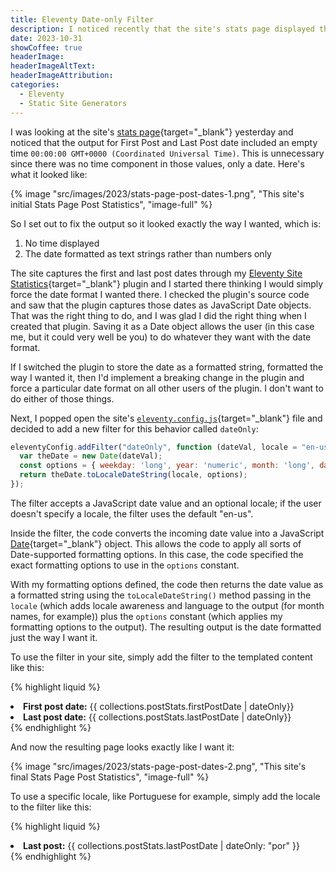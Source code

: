 ```yaml
---
title: Eleventy Date-only Filter
description: I noticed recently that the site's stats page displayed the first and last post dates with time information even though the values only contained dates. I created a simple Eleventy Filter to trim them to date only with the format I wanted. This post shows how I did it.
date: 2023-10-31
showCoffee: true
headerImage: 
headerImageAltText: 
headerImageAttribution: 
categories:
  - Eleventy
  - Static Site Generators
---
```


I was looking at the site's [stats page](https://johnwargo.com/statistics/){target="_blank"} yesterday and noticed that the output for First Post and Last Post date included an empty time `00:00:00 GMT+0000 (Coordinated Universal Time)`.  This is unnecessary since there was no time component in those values, only a date. Here's what it looked like:

{% image "src/images/2023/stats-page-post-dates-1.png", "This site's initial Stats Page Post Statistics", "image-full" %}

So I set out to fix the output so it looked exactly the way I wanted, which is:

1. No time displayed
2. The date formatted as text strings rather than numbers only

The site captures the first and last post dates through my [Eleventy Site Statistics](https://johnwargo.com/posts/2023/eleventy-site-statistics/){target="_blank"} plugin and I started there thinking I would simply force the date format I wanted there. I checked the plugin's source code and saw that the plugin captures those dates as JavaScript Date objects. That was the right thing to do, and I was glad I did the right thing when I created that plugin. Saving it as a Date object allows the user (in this case me, but it could very well be you) to do whatever they want with the date format.

If I switched the plugin to store the date as a formatted string, formatted the way I wanted it, then I'd implement a breaking change in the plugin and force a particular date format on all other users of the plugin. I don't want to do either of those things.

Next, I popped open the site's [`eleventy.config.js`](https://github.com/johnwargo/johnwargo-static-11ty/blob/main/eleventy.config.js){target="_blank"} file and decided to add a new filter for this behavior called `dateOnly`:

```js
eleventyConfig.addFilter("dateOnly", function (dateVal, locale = "en-us") {
  var theDate = new Date(dateVal);
  const options = { weekday: 'long', year: 'numeric', month: 'long', day: 'numeric' };
  return theDate.toLocaleDateString(locale, options);
});
```

The filter accepts a JavaScript date value and an optional locale; if the user doesn't specify a locale, the filter uses the default "en-us". 

Inside the filter, the code converts the incoming date value into a JavaScript [Date](https://developer.mozilla.org/en-US/docs/Web/JavaScript/Reference/Global_Objects/Date){target="_blank"} object. This allows the code to apply all sorts of Date-supported formatting options. In this case, the code specified the exact formatting options to use in the `options` constant. 

With my formatting options defined, the code then returns the date value as a formatted string using the `toLocaleDateString()` method passing in the `locale` (which adds locale awareness and language to the output (for month names, for example)) plus the `options` constant (which applies my formatting options to the output). The resulting output is the date formatted just the way I want it.

To use the filter in your site, simply add the filter to the templated content like this:

{% highlight liquid %}
<li>
  <strong>First post date:</strong>
  {{ collections.postStats.firstPostDate | dateOnly}}
</li>
<li>
  <strong>Last post date:</strong>
  {{ collections.postStats.lastPostDate | dateOnly}}
</li>
{% endhighlight %}

And now the resulting page looks exactly like I want it:

{% image "src/images/2023/stats-page-post-dates-2.png", "This site's final Stats Page Post Statistics", "image-full" %}

To use a specific locale, like Portuguese for example, simply add the locale to the filter like this:

{% highlight liquid %}
<li>
  <strong>Last post:</strong>
  {{ collections.postStats.lastPostDate | dateOnly: "por" }}
</li>
{% endhighlight %}
